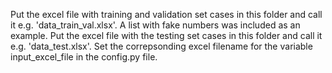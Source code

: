 Put the excel file with training and validation set cases in this folder and call it e.g. 'data_train_val.xlsx'. A list with fake numbers was included as an example.
Put the excel file with the testing set cases in this folder and call it e.g. 'data_test.xlsx'.
Set the correpsonding excel filename for the variable input_excel_file in the config.py file.

